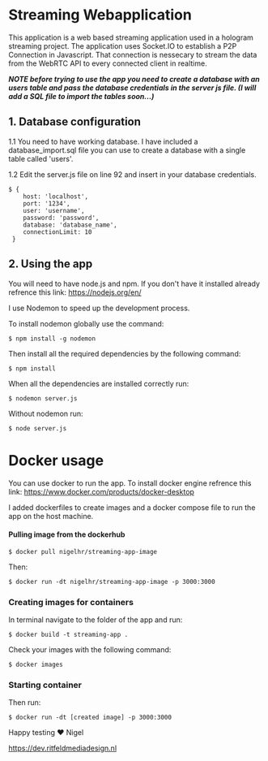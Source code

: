 # Streaming Webapplication

This application is a web based streaming application used in a hologram streaming project. The application uses Socket.IO to establish a P2P Connection in Javascript. That connection is nessecary to stream the data from the WebRTC API to every connected client in realtime.

***NOTE before trying to use the app you need to create a database with an users table and pass the database credentials in the server js file. (I will add a SQL file to import the tables soon...)***

## 1. Database configuration

1.1 You need to have working database. I have included a database_import.sql file you can use to create a database with a single table called 'users'.

1.2 Edit the server.js file on line 92 and insert in your database credentials.

    $ {
        host: 'localhost',
        port: '1234',
        user: 'username',
        password: 'password',
        database: 'database_name',
        connectionLimit: 10
     }
 

## 2. Using the app

You will need to have node.js and npm. If you don't have it installed already refrence this link: https://nodejs.org/en/

I use Nodemon to speed up the development process.

To install nodemon globally use the command:

    $ npm install -g nodemon

Then install all the required dependencies by the following command:

    $ npm install

When all the dependencies are installed correctly
run:

    $ nodemon server.js
    
Without nodemon run:

    $ node server.js

# Docker usage

You can use docker to run the app.
To install docker engine refrence this link:
https://www.docker.com/products/docker-desktop

I added dockerfiles to create images and a docker compose file to run the app on the host machine.
#### Pulling image from the dockerhub

    $ docker pull nigelhr/streaming-app-image
    
Then: 

    $ docker run -dt nigelhr/streaming-app-image -p 3000:3000

### Creating images for containers
In terminal navigate to the folder of the app and run:

    $ docker build -t streaming-app .

Check your images with the following command:

    $ docker images

### Starting container

Then run:

    $ docker run -dt [created image] -p 3000:3000


Happy testing ❤️ Nigel

https://dev.ritfeldmediadesign.nl

